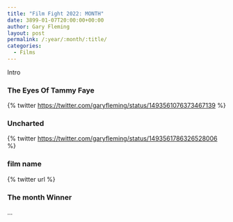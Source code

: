 ```yaml
---
title: "Film Fight 2022: MONTH"
date: 3899-01-07T20:00:00+00:00
author: Gary Fleming
layout: post
permalink: /:year/:month/:title/
categories:
  - Films
---
```


Intro

### The Eyes Of Tammy Faye

{% twitter https://twitter.com/garyfleming/status/1493561076373467139 %}

### Uncharted

{% twitter https://twitter.com/garyfleming/status/1493561786326528006 %}

### film name

{% twitter url %}


### The month Winner

...

